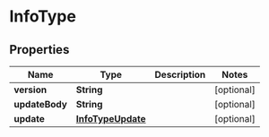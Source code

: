 

# InfoType


## Properties

| Name | Type | Description | Notes |
|------------ | ------------- | ------------- | -------------|
|**version** | **String** |  |  [optional] |
|**updateBody** | **String** |  |  [optional] |
|**update** | [**InfoTypeUpdate**](InfoTypeUpdate.md) |  |  [optional] |



